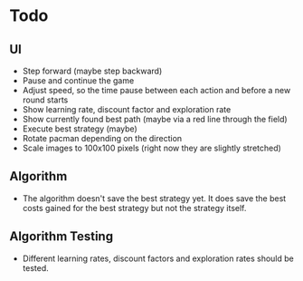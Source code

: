 # Todo

## UI
- Step forward (maybe step backward)
- Pause and continue the game
- Adjust speed, so the time pause between each action and before a new round starts
- Show learning rate, discount factor and exploration rate
- Show currently found best path (maybe via a red line through the field)
- Execute best strategy (maybe)
- Rotate pacman depending on the direction
- Scale images to 100x100 pixels (right now they are slightly stretched)

## Algorithm
- The algorithm doesn't save the best strategy yet. It does save the best costs gained for the best strategy but not the strategy itself.

## Algorithm Testing
- Different learning rates, discount factors and exploration rates should be tested.
